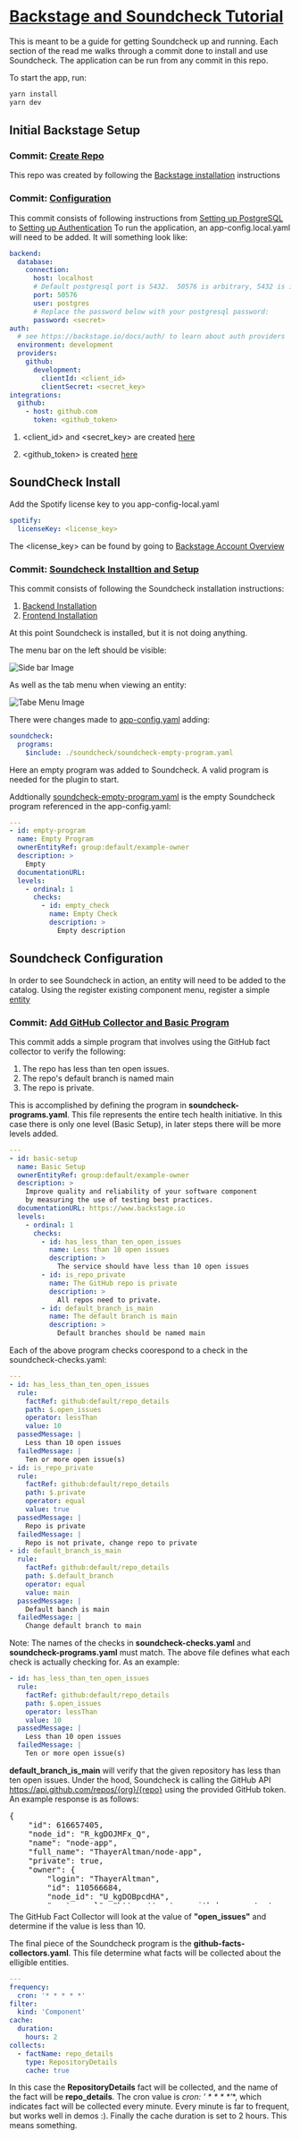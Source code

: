 # [Backstage and Soundcheck Tutorial](https://backstage.io)

This is meant to be a guide for getting Soundcheck up and running.  Each section of the read me walks through a commit done to install and use Soundcheck.  The application can be run from any commit in this repo.

To start the app, run:

```sh
yarn install
yarn dev
```

## Initial Backstage Setup

### Commit: [Create Repo](https://github.com/ThayerAltman/example-backstage/commit/64f470394c5ec8022af05d47247db0723e69bbd4)

This repo was created by following the [Backstage installation](https://backstage.spotify.com/learn/standing-up-backstage/standing-up-backstage/2-install-app/) instructions

### Commit: [Configuration](https://github.com/ThayerAltman/example-backstage/commit/64f470394c5ec8022af05d47247db0723e69bbd4)

This commit consists of following instructions from [Setting up PostgreSQL](https://backstage.spotify.com/learn/standing-up-backstage/configuring-backstage/5-config-2/) to [Setting up Authentication](https://backstage.spotify.com/learn/standing-up-backstage/configuring-backstage/7-authentication/)
To run the application, an app-config.local.yaml will need to be added.  It will something look like:

```yaml
backend:
  database:
    connection:
      host: localhost
      # Default postgresql port is 5432.  50576 is arbitrary, 5432 is in use by a another application.
      port: 50576
      user: postgres
      # Replace the password below with your postgresql password:
      password: <secret>
auth:
  # see https://backstage.io/docs/auth/ to learn about auth providers
  environment: development
  providers:
    github:
      development:
        clientId: <client_id>
        clientSecret: <secret_key>
integrations:
  github:
    - host: github.com
      token: <github_token>
```

1. <client_id> and <secret_key> are created [here](https://backstage.spotify.com/learn/standing-up-backstage/configuring-backstage/7-authentication/)

2. <github_token> is created [here](https://backstage.spotify.com/learn/standing-up-backstage/putting-backstage-into-action/8-integration/)

## SoundCheck Install

Add the Spotify license key to you app-config-local.yaml

```yaml
spotify:
  licenseKey: <license_key>
```

The <license_key> can be found by going to [Backstage Account Overview](https://backstage.spotify.com/account/)

### Commit: [Soundcheck Installtion and Setup](https://github.com/ThayerAltman/example-backstage/commit/b145d6aacd51fb00189dfd542d8b0eb41e8fbc97)

This commit consists of following the Soundcheck installation instructions:

1. [Backend Installation](https://www.npmjs.com/package/@spotify/backstage-plugin-soundcheck-backend#1-install-the-plugins)
2. [Frontend Installation](https://www.npmjs.com/package/@spotify/backstage-plugin-soundcheck)

At this point Soundcheck is installed, but it is not doing anything.

The menu bar on the left should be visible:

![Side bar Image](./pictures/side-bar.png)

As well as the tab menu when viewing an entity:

![Tabe Menu Image](./pictures/tab-menu.png)

There were changes made to [app-config.yaml](https://github.com/ThayerAltman/example-backstage/commit/bbfa3ffd0990197b3aa7355016a40c2045340fee#diff-ec52f22d476ccc33271d11c4f08a68369614378aa0cb9aa5aba2f08943cd68df) adding:

```yaml
soundcheck:
  programs:
    $include: ./soundcheck/soundcheck-empty-program.yaml
```

Here an empty program was added to Soundcheck.  A valid program is needed for the plugin to start.

Addtionally [soundcheck-empty-program.yaml](https://github.com/ThayerAltman/example-backstage/commit/bbfa3ffd0990197b3aa7355016a40c2045340fee#diff-ec52f22d476ccc33271d11c4f08a68369614378aa0cb9aa5aba2f08943cd68df) is the empty Soundcheck program referenced in the app-config.yaml:

```yaml
---
- id: empty-program
  name: Empty Program
  ownerEntityRef: group:default/example-owner
  description: >
    Empty
  documentationURL: 
  levels:
    - ordinal: 1
      checks:
        - id: empty_check
          name: Empty Check
          description: >
            Empty description
```

## Soundcheck Configuration

In order to see Soundcheck in action, an entity will need to be added to the catalog.  Using the register existing component menu, register a simple [entity](https://github.com/ThayerAltman/node-app/blob/master/catalog-info.yaml)

### Commit: [Add GitHub Collector and Basic Program](https://github.com/ThayerAltman/example-backstage/commit/066bad9b34df78b293c90747d7544bac0b888123)

This commit adds a simple program that involves using the GitHub fact collector to verify the following:

1. The repo has less than ten open issues.
2. The repo's default branch is named main
3. The repo is private.

This is accomplished by defining the program in **soundcheck-programs.yaml**.  This file represents the entire tech health initiative.  In this case there is only one level (Basic Setup), in later steps there will be more levels added.

```yaml
---
- id: basic-setup
  name: Basic Setup
  ownerEntityRef: group:default/example-owner
  description: >
    Improve quality and reliability of your software component
    by measuring the use of testing best practices.
  documentationURL: https://www.backstage.io
  levels:
    - ordinal: 1
      checks:
        - id: has_less_than_ten_open_issues
          name: Less than 10 open issues
          description: >
            The service should have less than 10 open issues
        - id: is_repo_private
          name: The GitHub repo is private
          description: >
            All repos need to private.
        - id: default_branch_is_main
          name: The default branch is main
          description: >
            Default branches should be named main
```
Each of the above program checks coorespond to a check in the soundcheck-checks.yaml:
```yaml
---
- id: has_less_than_ten_open_issues
  rule:
    factRef: github:default/repo_details
    path: $.open_issues
    operator: lessThan
    value: 10
  passedMessage: |
    Less than 10 open issues
  failedMessage: |
    Ten or more open issue(s)
- id: is_repo_private
  rule:
    factRef: github:default/repo_details
    path: $.private
    operator: equal
    value: true
  passedMessage: |
    Repo is private
  failedMessage: |
    Repo is not private, change repo to private
- id: default_branch_is_main
  rule:
    factRef: github:default/repo_details
    path: $.default_branch
    operator: equal
    value: main
  passedMessage: |
    Default banch is main
  failedMessage: |
    Change default branch to main
```

Note: The names of the checks in **soundcheck-checks.yaml** and **soundcheck-programs.yaml** must match.  The above file defines what each check is actually checking for.  As an example:

```yaml
- id: has_less_than_ten_open_issues
  rule:
    factRef: github:default/repo_details
    path: $.open_issues
    operator: lessThan
    value: 10
  passedMessage: |
    Less than 10 open issues
  failedMessage: |
    Ten or more open issue(s)
```

**default_branch_is_main** will verify that the given repository has less than ten open issues.  Under the hood, Soundcheck is calling the GitHub API https://api.github.com/repos/{org}/{repo} using the provided GitHub token.  An example response is as follows:

<pre tabindex="0" id="json" style="max-height: 165px;" type="application/json">
{
    "id": 616657405,
    "node_id": "R_kgDOJMFx_Q",
    "name": "node-app",
    "full_name": "ThayerAltman/node-app",
    "private": true,
    "owner": {
        "login": "ThayerAltman",
        "id": 110566684,
        "node_id": "U_kgDOBpcdHA",
        "avatar_url": "https://avatars.githubusercontent.com/u/110566684?v=4",
        "gravatar_id": "",
        "url": "https://api.github.com/users/ThayerAltman",
        "html_url": "https://github.com/ThayerAltman",
        "followers_url": "https://api.github.com/users/ThayerAltman/followers",
        "following_url": "https://api.github.com/users/ThayerAltman/following{/other_user}",
        "gists_url": "https://api.github.com/users/ThayerAltman/gists{/gist_id}",
        "starred_url": "https://api.github.com/users/ThayerAltman/starred{/owner}{/repo}",
        "subscriptions_url": "https://api.github.com/users/ThayerAltman/subscriptions",
        "organizations_url": "https://api.github.com/users/ThayerAltman/orgs",
        "repos_url": "https://api.github.com/users/ThayerAltman/repos",
        "events_url": "https://api.github.com/users/ThayerAltman/events{/privacy}",
        "received_events_url": "https://api.github.com/users/ThayerAltman/received_events",
        "type": "User",
        "site_admin": false
    },
    "html_url": "https://github.com/ThayerAltman/node-app",
    "description": "This is node-app",
    "fork": false,
    "url": "https://api.github.com/repos/ThayerAltman/node-app",
    "forks_url": "https://api.github.com/repos/ThayerAltman/node-app/forks",
    "keys_url": "https://api.github.com/repos/ThayerAltman/node-app/keys{/key_id}",
    "collaborators_url": "https://api.github.com/repos/ThayerAltman/node-app/collaborators{/collaborator}",
    "teams_url": "https://api.github.com/repos/ThayerAltman/node-app/teams",
    "hooks_url": "https://api.github.com/repos/ThayerAltman/node-app/hooks",
    "issue_events_url": "https://api.github.com/repos/ThayerAltman/node-app/issues/events{/number}",
    "events_url": "https://api.github.com/repos/ThayerAltman/node-app/events",
    "assignees_url": "https://api.github.com/repos/ThayerAltman/node-app/assignees{/user}",
    "branches_url": "https://api.github.com/repos/ThayerAltman/node-app/branches{/branch}",
    "tags_url": "https://api.github.com/repos/ThayerAltman/node-app/tags",
    "blobs_url": "https://api.github.com/repos/ThayerAltman/node-app/git/blobs{/sha}",
    "git_tags_url": "https://api.github.com/repos/ThayerAltman/node-app/git/tags{/sha}",
    "git_refs_url": "https://api.github.com/repos/ThayerAltman/node-app/git/refs{/sha}",
    "trees_url": "https://api.github.com/repos/ThayerAltman/node-app/git/trees{/sha}",
    "statuses_url": "https://api.github.com/repos/ThayerAltman/node-app/statuses/{sha}",
    "languages_url": "https://api.github.com/repos/ThayerAltman/node-app/languages",
    "stargazers_url": "https://api.github.com/repos/ThayerAltman/node-app/stargazers",
    "contributors_url": "https://api.github.com/repos/ThayerAltman/node-app/contributors",
    "subscribers_url": "https://api.github.com/repos/ThayerAltman/node-app/subscribers",
    "subscription_url": "https://api.github.com/repos/ThayerAltman/node-app/subscription",
    "commits_url": "https://api.github.com/repos/ThayerAltman/node-app/commits{/sha}",
    "git_commits_url": "https://api.github.com/repos/ThayerAltman/node-app/git/commits{/sha}",
    "comments_url": "https://api.github.com/repos/ThayerAltman/node-app/comments{/number}",
    "issue_comment_url": "https://api.github.com/repos/ThayerAltman/node-app/issues/comments{/number}",
    "contents_url": "https://api.github.com/repos/ThayerAltman/node-app/contents/{+path}",
    "compare_url": "https://api.github.com/repos/ThayerAltman/node-app/compare/{base}...{head}",
    "merges_url": "https://api.github.com/repos/ThayerAltman/node-app/merges",
    "archive_url": "https://api.github.com/repos/ThayerAltman/node-app/{archive_format}{/ref}",
    "downloads_url": "https://api.github.com/repos/ThayerAltman/node-app/downloads",
    "issues_url": "https://api.github.com/repos/ThayerAltman/node-app/issues{/number}",
    "pulls_url": "https://api.github.com/repos/ThayerAltman/node-app/pulls{/number}",
    "milestones_url": "https://api.github.com/repos/ThayerAltman/node-app/milestones{/number}",
    "notifications_url": "https://api.github.com/repos/ThayerAltman/node-app/notifications{?since,all,participating}",
    "labels_url": "https://api.github.com/repos/ThayerAltman/node-app/labels{/name}",
    "releases_url": "https://api.github.com/repos/ThayerAltman/node-app/releases{/id}",
    "deployments_url": "https://api.github.com/repos/ThayerAltman/node-app/deployments",
    "created_at": "2023-03-20T20:24:06Z",
    "updated_at": "2023-03-20T20:24:14Z",
    "pushed_at": "2023-04-12T20:25:16Z",
    "git_url": "git://github.com/ThayerAltman/node-app.git",
    "ssh_url": "git@github.com:ThayerAltman/node-app.git",
    "clone_url": "https://github.com/ThayerAltman/node-app.git",
    "svn_url": "https://github.com/ThayerAltman/node-app",
    "homepage": null,
    "size": 5,
    "stargazers_count": 0,
    "watchers_count": 0,
    "language": "JavaScript",
    "has_issues": true,
    "has_projects": true,
    "has_downloads": true,
    "has_wiki": false,
    "has_pages": false,
    "has_discussions": false,
    "forks_count": 0,
    "mirror_url": null,
    "archived": false,
    "disabled": false,
    "open_issues_count": 2,
    "license": null,
    "allow_forking": true,
    "is_template": false,
    "web_commit_signoff_required": false,
    "topics": [],
    "visibility": "private",
    "forks": 0,
    "open_issues": 2,
    "watchers": 0,
    "default_branch": "master",
    "permissions": {
        "admin": true,
        "maintain": true,
        "push": true,
        "triage": true,
        "pull": true
    },
    "temp_clone_token": "A2LR2HDARSRGLWJVJDSFZPTEJGH2S",
    "allow_squash_merge": true,
    "allow_merge_commit": true,
    "allow_rebase_merge": true,
    "allow_auto_merge": false,
    "delete_branch_on_merge": false,
    "allow_update_branch": false,
    "use_squash_pr_title_as_default": false,
    "squash_merge_commit_message": "COMMIT_MESSAGES",
    "squash_merge_commit_title": "COMMIT_OR_PR_TITLE",
    "merge_commit_message": "PR_TITLE",
    "merge_commit_title": "MERGE_MESSAGE",
    "network_count": 0,
    "subscribers_count": 1
}
</pre>

The GitHub Fact Collector will look at the value of **"open_issues"** and determine if the value is less than 10.

The final piece of the Soundcheck program is the **github-facts-collectors.yaml**.  This file determine what facts will be collected about the elligible entities.

```yaml
---
frequency:
  cron: '* * * * *'
filter:
  kind: 'Component'
cache:
  duration:
    hours: 2
collects:
  - factName: repo_details
    type: RepositoryDetails
    cache: true
```
In this case the **RepositoryDetails** fact will be collected, and the name of the fact will be **repo_details**.  The cron value is **cron: '* * * * *'**, which indicates fact will be collected every minute.  Every minute is far to frequent, but works well in demos :).  Finally the cache duration is set to 2 hours.  This means something.